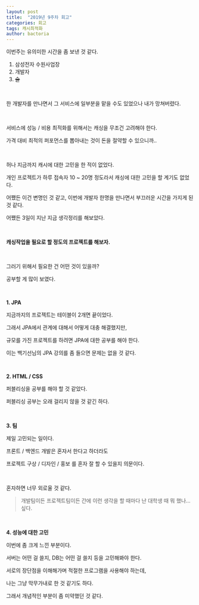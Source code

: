 ```yaml
---
layout: post
title:  "2019년 9주차 회고"
categories: 회고
tags: 캐시최적화
author: bactoria
---
```


이번주는 유의미한 시간을 좀 보낸 것 같다.

1. 삼성전자 수원사업장
2. 개발자
3. ~~술~~

&nbsp;

한 개발자를 만나면서 그 서비스에 일부분을 맡을 수도 있었으나 내가 망쳐버렸다.

&nbsp;

서비스에 성능 / 비용 최적화를 위해서는 캐싱을 무조건 고려해야 한다.

가격 대비 최적의 퍼포먼스를 뽑아내는 것이 돈을 절약할 수 있으니까..

&nbsp;

허나 지금까지 캐시에 대한 고민을 한 적이 없었다.

개인 프로젝트가 하루 접속자 10 ~ 20명 정도라서 캐싱에 대한 고민을 할 계기도 없었다.

어쨌든 이건 변명인 것 같고, 이번에 개발자 한명을 만나면서 부끄러운 시간을 가지게 된 것 같다.

어쨌든 3일이 지난 지금 생각정리를 해보았다.

&nbsp;

**캐싱작업을 필요로 할 정도의 프로젝트를 해보자.**

&nbsp;

그러기 위해서 필요한 건 어떤 것이 있을까?

공부할 게 많이 보였다.

&nbsp;

**1. JPA**

지금까지의 프로젝트는 테이블이 2개면 끝이었다.

그래서 JPA에서 관계에 대해서 어떻게 대충 해결했지만, 

규모를 가진 프로젝트를 하려면 JPA에 대한 공부를 해야 한다.

이는 백기선님의 JPA 강의를 좀 들으면 문제는 없을 것 같다.

&nbsp;

**2. HTML / CSS**

퍼블리싱을 공부를 해야 할 것 같았다.

퍼블리싱 공부는 오래 걸리지 않을 것 같긴 하다. 

&nbsp;

**3. 팀**

제일 고민되는 일이다.

프론트 / 백엔드 개발은 혼자서 한다고 하더라도

프로젝트 구상 / 디자인 / 홍보 를 혼자 잘 할 수 있을지 의문이다.

&nbsp;

혼자하면 너무 외로울 것 같다.

> 개발팀이든 프로젝트팀이든 간에 이런 생각을 할 때마다 난 대학생 때 뭐 했나... 싶다.

&nbsp;

**4. 성능에 대한 고민**

이번에 좀 크게 느낀 부분이다.

서버는 어떤 걸 쓸지, DB는 어떤 걸 쓸지 등을 고민해봐야 한다.

서로의 장단점을 이해해가며 적절한 프로그램을 사용해야 하는데,

나는 그냥 막무가내로 한 것 같기도 하다.

그래서 개념적인 부분이 좀 미약했던 것 같다.

